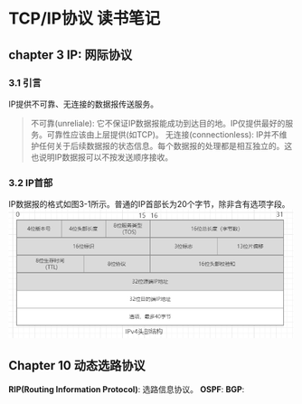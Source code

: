 # TCP/IP协议 读书笔记
## chapter 3 IP: 网际协议
### 3.1 引言
IP提供不可靠、无连接的数据报传送服务。
>不可靠(unreliale): 它不保证IP数据报能成功到达目的地。IP仅提供最好的服务。可靠性应该由上层提供(如TCP)。
>无连接(connectionless): IP并不维护任何关于后续数据报的状态信息。每个数据报的处理都是相互独立的。这也说明IP数据报可以不按发送顺序接收。

### 3.2 IP首部
IP数据报的格式如图3-1所示。普通的IP首部长为20个字节，除非含有选项字段。
!["IP header"](./photo/ipheader.jpg)
## Chapter 10 动态选路协议
**RIP(Routing Information Protocol)**: 选路信息协议。
**OSPF**:
**BGP**:

